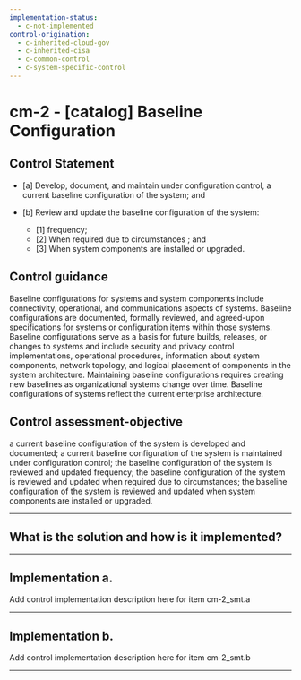 ```yaml
---
implementation-status:
  - c-not-implemented
control-origination:
  - c-inherited-cloud-gov
  - c-inherited-cisa
  - c-common-control
  - c-system-specific-control
---
```


# cm-2 - \[catalog\] Baseline Configuration

## Control Statement

- \[a\] Develop, document, and maintain under configuration control, a current baseline configuration of the system; and

- \[b\] Review and update the baseline configuration of the system:

  - \[1\]  frequency;
  - \[2\] When required due to circumstances ; and
  - \[3\] When system components are installed or upgraded.

## Control guidance

Baseline configurations for systems and system components include connectivity, operational, and communications aspects of systems. Baseline configurations are documented, formally reviewed, and agreed-upon specifications for systems or configuration items within those systems. Baseline configurations serve as a basis for future builds, releases, or changes to systems and include security and privacy control implementations, operational procedures, information about system components, network topology, and logical placement of components in the system architecture. Maintaining baseline configurations requires creating new baselines as organizational systems change over time. Baseline configurations of systems reflect the current enterprise architecture.

## Control assessment-objective

a current baseline configuration of the system is developed and documented;
a current baseline configuration of the system is maintained under configuration control;
the baseline configuration of the system is reviewed and updated frequency;
the baseline configuration of the system is reviewed and updated when required due to circumstances;
the baseline configuration of the system is reviewed and updated when system components are installed or upgraded.

______________________________________________________________________

## What is the solution and how is it implemented?

<!-- Please leave this section blank and enter implementation details in the parts below. -->

______________________________________________________________________

## Implementation a.

Add control implementation description here for item cm-2_smt.a

______________________________________________________________________

## Implementation b.

Add control implementation description here for item cm-2_smt.b

______________________________________________________________________
